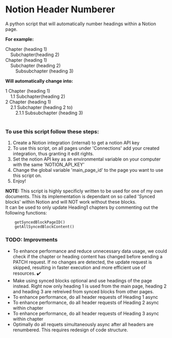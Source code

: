 # Notion Header Numberer
A python script that will automatically number headings within a Notion page.

**For example:**

Chapter (heading 1)  
&nbsp;&nbsp;&nbsp;&nbsp;Subchapter(heading 2)  
Chapter (heading 1)  
&nbsp;&nbsp;&nbsp;&nbsp;Subchapter (heading 2)  
&nbsp;&nbsp;&nbsp;&nbsp;&nbsp;&nbsp;&nbsp;&nbsp;Subsubchapter (heading 3)  
        
**Will automatically change into:**

1 Chapter (heading 1)  
&nbsp;&nbsp;&nbsp;&nbsp;1.1 Subchapter(heading 2)  
2 Chapter (heading 1)  
&nbsp;&nbsp;&nbsp;&nbsp;2.1 Subchapter (heading 2 to)  
&nbsp;&nbsp;&nbsp;&nbsp;&nbsp;&nbsp;&nbsp;&nbsp;2.1.1 Subsubchapter (heading 3) 
<br>
<br>

### To use this script follow these steps: 

1. Create a Notion integration (internal) to get a notion API key
2. To use this script, on all pages under 'Connections' add your created integration, thus granting it edit rights.
3. Set the notion API key as an environmental variable on your computer with the same 'NOTION_API_KEY'
4. Change the global variable 'main_page_id' to the page you want to use this script on.
5. Enjoy!

**NOTE:** This script is highly specificly written to be used for one of my own documents. This its implementation is dependant on so called 'Synced blocks' within Notion and will NOT work without these blocks.  
It can be used to only update Heading1 chapters by commenting out the following functions:  

        getSyncedBlockPageID()
        getAllSyncedBlockContent()

### TODO: Improvments

- To enhance performance and reduce unnecessary data usage, we could check if the chapter or heading content has changed before sending a PATCH request. If no changes are detected, the update request is skipped, resulting in faster execution and more efficient use of resources. ✔️
- Make using synced blocks optional and use headings of the page instead. Right now only heading 1 is used from the main page, heading 2 and heading 3 are retreived from synced blocks from other pages.
- To enhance performance, do all header requests of Heading 1 async
- To enhance performance, do all header requests of Heading 2 async within chapter
- To enhance performance, do all header requests of Heading 3 async within chapter
- Optimally do all requets simultaneously async after all headers are renumbered. This requires redesign of code structure. 
